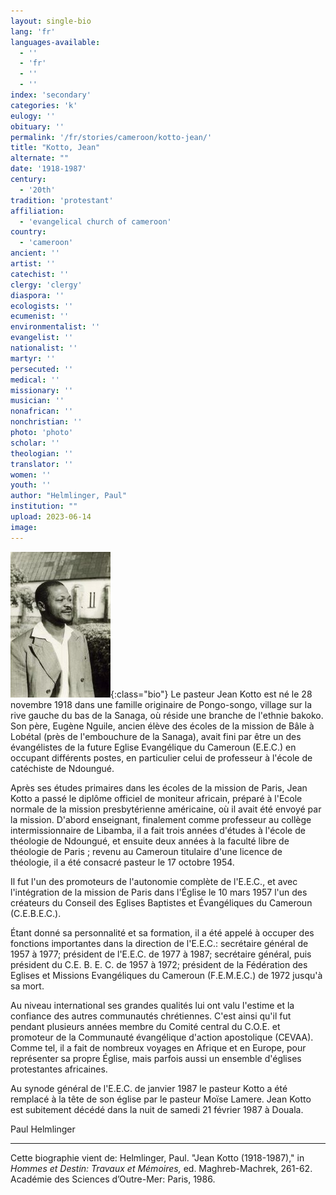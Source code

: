 ```yaml
---
layout: single-bio
lang: 'fr'
languages-available:
  - ''
  - 'fr'
  - ''
  - ''
index: 'secondary'
categories: 'k'
eulogy: ''
obituary: ''
permalink: '/fr/stories/cameroon/kotto-jean/'
title: "Kotto, Jean"
alternate: ""
date: '1918-1987'
century:
  - '20th'
tradition: 'protestant'
affiliation:
  - 'evangelical church of cameroon'
country:
  - 'cameroon'
ancient: ''
artist: ''
catechist: ''
clergy: 'clergy'
diaspora: ''
ecologists: ''
ecumenist: ''
environmentalist: ''
evangelist: ''
nationalist: ''
martyr: ''
persecuted: ''
medical: ''
missionary: ''
musician: ''
nonafrican: ''
nonchristian: ''
photo: 'photo'
scholar: ''
theologian: ''
translator: ''
women: ''
youth: ''
author: "Helmlinger, Paul"
institution: ""
upload: 2023-06-14
image:
---
```


![Jean Kotto](/images/bio-pics/cameroon/kotto-jean/kotto-jean.jpg){:class="bio"}
Le pasteur Jean Kotto est né le 28 novembre 1918 dans une famille originaire de Pongo-songo, village sur la rive gauche du bas de la Sanaga, où réside une branche de l'ethnie bakoko. Son père, Eugène Nguile, ancien élève des écoles de la mission de Bâle à Lobétal (près de l'embouchure de la Sanaga), avait fini par être un des évangélistes de la future Eglise Evangélique du Cameroun (E.E.C.) en occupant différents postes, en particulier celui de professeur à l'école de catéchiste de Ndoungué.

Après ses études primaires dans les écoles de la mission de Paris, Jean Kotto a passé le diplôme officiel de moniteur africain, préparé à l'Ecole normale de la mission presbytérienne américaine, où il avait été envoyé par la mission. D'abord enseignant, finalement comme professeur au collège intermissionnaire de Libamba, il a fait trois années d'études à l'école de théologie de Ndoungué, et ensuite deux années à la faculté libre de théologie de Paris ; revenu au Cameroun titulaire d'une licence de théologie, il a été consacré pasteur le 17 octobre 1954.

Il fut l'un des promoteurs de l'autonomie complète de l'E.E.C., et avec l'intégration de la mission de Paris dans l'Église le 10 mars 1957 l'un des créateurs du Conseil des Eglises Baptistes et Évangéliques du Cameroun (C.E.B.E.C.).

Étant donné sa personnalité et sa formation, il a été appelé à occuper des fonctions importantes dans la direction de l'E.E.C.: secrétaire général de 1957 à 1977; président de l'E.E.C. de 1977 à 1987; secrétaire général, puis président du C.E. B. E. C. de 1957 à 1972; président de la Fédération des Eglises et Missions Evangéliques du Cameroun (F.E.M.E.C.) de 1972 jusqu'à sa mort.

Au niveau international ses grandes qualités lui ont valu l'estime et la confiance des autres communautés chrétiennes. C'est ainsi qu'il fut pendant plusieurs années membre du Comité central du C.O.E. et promoteur de la Communauté évangélique d'action apostolique (CEVAA). Comme tel, il a fait de nombreux voyages en Afrique et en Europe, pour représenter sa propre Église, mais parfois aussi un ensemble d'églises protestantes africaines.

Au synode général de l'E.E.C. de janvier 1987 le pasteur Kotto a été remplacé à la tête de son église par le pasteur Moïse Lamere. Jean Kotto est subitement décédé dans la nuit de samedi 21 février 1987 à Douala.

Paul Helmlinger

---

Cette biographie vient de: Helmlinger, Paul. "Jean Kotto (1918-1987)," in *Hommes et Destin: Travaux et Mémoires,* ed. Maghreb-Machrek, 261-62. Académie des Sciences d’Outre-Mer: Paris, 1986.
